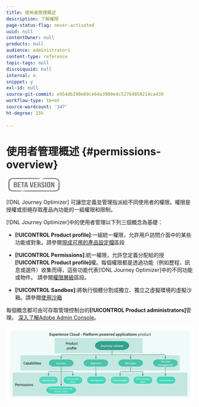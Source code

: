 ```yaml
---
title: 使用者管理概述
description: 了解權限
page-status-flag: never-activated
uuid: null
contentOwner: null
products: null
audience: administrators
content-type: reference
topic-tags: null
discoiquuid: null
internal: n
snippet: y
exl-id: null
source-git-commit: e954db290e69ce64a3900e4c52764858214ca439
workflow-type: tm+mt
source-wordcount: '147'
ht-degree: 15%

---
```


# 使用者管理概述 {#permissions-overview}

![](../assets/do-not-localize/badge.png)

[!DNL Journey Optimizer] 可讓您定義並管理指派給不同使用者的權限。權限是授權或拒絕存取產品內功能的一組權限和限制。

[!DNL Journey Optimizer]中的使用者管理以下列三個概念為基礎：

* **[!UICONTROL Product profile]**:一組統一權限，允許用戶訪問介面中的某些功能或對象。請參閱[現成可用的產品設定檔](ootb-product-profiles.md)區段

* **[!UICONTROL Permissions]**:統一權限，允許您定義分配給的授 **[!UICONTROL Product profile]**&#x200B;權。每個權限都是透過功能（例如歷程、訊息或選件）收集而得，這些功能代表[!DNL Journey Optimizer]中的不同功能或物件。 請參閱[權限層級](high-low-permissions.md)區段。

* **[!UICONTROL Sandbox]**:將執行個體分割成獨立、獨立之虛擬環境的虛擬沙箱。請參閱[使用沙箱](sandboxes.md)

每個概念都可由可存取管理控制台的&#x200B;**[!UICONTROL Product administrators]**&#x200B;管理。 [深入了解Adobe Admin Console](https://helpx.adobe.com/tw/enterprise/managing/user-guide.html)。

![](../assets/do-not-localize/permissions_2.png)
